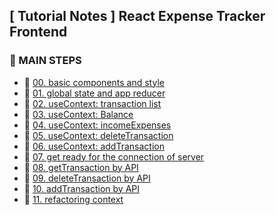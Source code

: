 ## [ Tutorial Notes ] React Expense Tracker Frontend

### 🥾 MAIN STEPS
* 🔗 [00. basic components and style](https://github.com/JooYoo/tt-expense-tracker-frontend/tree/00_basic_components_and_style)
* 🔗 [01. global state and app reducer](https://github.com/JooYoo/tt-expense-tracker-frontend/tree/01_global_state_app_reducer)
* 🔗 [02. useContext: transaction list](https://github.com/JooYoo/tt-expense-tracker-frontend/tree/02_use_context_transactionlist)
* 🔗 [03. useContext: Balance](https://github.com/JooYoo/tt-expense-tracker-frontend/tree/03_use_context_balance)
* 🔗 [04. useContext: incomeExpenses](https://github.com/JooYoo/tt-expense-tracker-frontend/tree/04_use_context_incomeexpenses)
* 🔗 [05. useContext: deleteTransaction](https://github.com/JooYoo/tt-expense-tracker-frontend/tree/05_use_context_deletetransaction)
* 🔗 [06. useContext: addTransaction](https://github.com/JooYoo/tt-expense-tracker-frontend/tree/06_use_context_addtransaction)
* 🔗 [07. get ready for the connection of server](https://github.com/JooYoo/tt-expense-tracker-frontend/tree/07_get_ready_to_intergrade_client_to_server)
* 🔗 [08. getTransaction by API](https://github.com/JooYoo/tt-expense-tracker-frontend/tree/08_get_transactions_from_api)
* 🔗 [09. deleteTransaction by API](https://github.com/JooYoo/tt-expense-tracker-frontend/tree/09_delete_transaction_from_api)
* 🔗 [10. addTransaction by API](https://github.com/JooYoo/tt-expense-tracker-frontend/tree/10_add_transaction_to_api)
* 🔗 [11. refactoring context](https://github.com/JooYoo/tt-expense-tracker-frontend/tree/11_refactoring_context)
